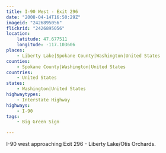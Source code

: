 ```yaml
---
title: I-90 West - Exit 296
date: "2008-04-14T16:50:29Z"
imageid: "2426895056"
flickrid: "2426895056"
location:
    latitude: 47.677511
    longitude: -117.103606
places:
    - Liberty Lake|Spokane County|Washington|United States
counties:
    - Spokane County|Washington|United States
countries:
    - United States
states:
    - Washington|United States
highwaytypes:
    - Interstate Highway
highways:
    - I-90
tags:
    - Big Green Sign

---
```

I-90 west approaching Exit 296 - Liberty Lake/Otis Orchards.